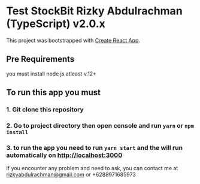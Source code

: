 # Test StockBit Rizky Abdulrachman (TypeScript) v2.0.x

This project was bootstrapped with [Create React App](https://github.com/facebook/create-react-app).

## Pre Requirements

you must install node js atleast v.12+


## To run this app you must

### 1. Git clone this repository
### 2. Go to project directory then open console and run `yarn` or `npm install`
### 3. to run the app you need to run `yarn start` and the will run automatically on [http://localhost:3000](http://localhost:3000)

If you encounter any problem and need to ask, you can contact me at rizkyabdulrachman@gmail.com or +6288971685973
